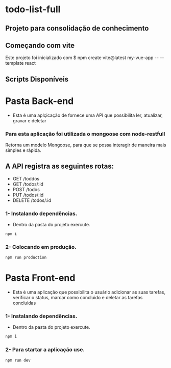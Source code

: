 # todo-list-full
## Projeto para consolidação de conhecimento

## Começando com vite

Este projeto foi inicializado com $ npm create vite@latest my-vue-app -- --template react

## Scripts Disponíveis

# Pasta Back-end
- Esta é uma aplçicação de fornece uma API que possibilita ler, atualizar, gravar e deletar
### Para esta aplicação foi utilizada o mongoose com node-restfull
Retorna um modelo Mongoose, para que se possa interagir de maneira mais simples e rápida.

## A API registra as seguintes rotas:
* GET /toddos
* GET /todos/:id
* POST /todos
* PUT /todos/:id
* DELETE /todos/:id

### 1- Instalando dependências.
*  Dentro da pasta do projeto exercute.
~~~javascript
npm i
~~~

### 2- Colocando em produção.
~~~javascript
npm run production
~~~


# Pasta Front-end

- Esta é uma aplicação que possibilita o usuário adicionar as suas tarefas, verificar o status, marcar como concluido e deletar as tarefas concluidas

### 1- Instalando dependências.
*  Dentro da pasta do projeto exercute.
~~~javascript
npm i
~~~

### 2- Para startar a aplicação use.
~~~javascript
npm run dev
~~~